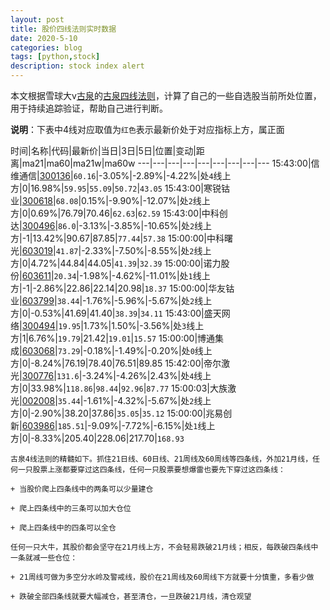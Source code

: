 ```yaml
---
layout: post
title: 股价四线法则实时数据
date: 2020-5-10
categories: blog
tags: [python,stock]
description: stock index alert
---
```



本文根据雪球大v[古泉](https://xueqiu.com/u/7148646888)的[古泉四线法则](https://xueqiu.com/7148646888/130498192)，计算了自己的一些自选股当前所处位置，用于持续追踪验证，帮助自己进行判断。

**说明**：下表中4线对应取值为`红色`表示最新价处于对应指标上方，属正面

时间|名称|代码|最新价|当日|3日|5日|位置|变动|距离|ma21|ma60|ma21w|ma60w
---|---|---|---|---|---|---|---|---
15:43:00|信维通信|[300136](https://xueqiu.com/S/SZ300136)|`60.16`|-3.05%|-2.89%|-4.22%|处`4`线上方|0|16.98%|`59.95`|`55.09`|`50.72`|`43.05`
15:43:00|寒锐钴业|[300618](https://xueqiu.com/S/SZ300618)|`68.08`|0.15%|-9.90%|-12.07%|处`2`线上方|0|0.69%|76.79|70.46|`62.63`|`62.59`
15:43:00|中科创达|[300496](https://xueqiu.com/S/SZ300496)|`86.0`|-3.13%|-3.85%|-10.65%|处`2`线上方|-1|13.42%|90.67|87.85|`77.44`|`57.38`
15:00:00|中科曙光|[603019](https://xueqiu.com/S/SH603019)|`41.87`|-2.33%|-7.50%|-8.55%|处`2`线上方|0|4.72%|44.84|44.05|`41.39`|`32.39`
15:00:00|诺力股份|[603611](https://xueqiu.com/S/SH603611)|`20.34`|-1.98%|-4.62%|-11.01%|处`1`线上方|-1|-2.86%|22.86|22.14|20.98|`18.37`
15:00:00|华友钴业|[603799](https://xueqiu.com/S/SH603799)|`38.44`|-1.76%|-5.96%|-5.67%|处`2`线上方|0|-0.53%|41.69|41.40|`38.39`|`34.11`
15:43:00|盛天网络|[300494](https://xueqiu.com/S/SZ300494)|`19.95`|1.73%|1.50%|-3.56%|处`3`线上方|1|6.76%|`19.79`|21.42|`19.01`|`15.57`
15:00:00|博通集成|[603068](https://xueqiu.com/S/SH603068)|`73.29`|-0.18%|-1.49%|-0.20%|处`0`线上方|0|-8.24%|76.19|78.40|76.51|89.85
15:42:00|帝尔激光|[300776](https://xueqiu.com/S/SZ300776)|`131.6`|-3.24%|-4.26%|2.43%|处`4`线上方|0|33.98%|`118.86`|`98.44`|`92.96`|`87.77`
15:00:03|大族激光|[002008](https://xueqiu.com/S/SZ002008)|`35.44`|-1.61%|-4.32%|-5.67%|处`2`线上方|0|-2.90%|38.20|37.86|`35.05`|`35.12`
15:00:00|兆易创新|[603986](https://xueqiu.com/S/SH603986)|`185.51`|-9.09%|-7.72%|-6.15%|处`1`线上方|0|-8.33%|205.40|228.06|217.70|`168.93`

```
古泉4线法则的精髓如下。抓住21日线、60日线、21周线及60周线等四条线，外加21月线，任何一只股票上涨都要穿过这四条线，任何一只股票要想爆雷也要先下穿过这四条线：

+ 当股价爬上四条线中的两条可以少量建仓

+ 爬上四条线中的三条可以加大仓位

+ 爬上四条线中的四条可以全仓

任何一只大牛，其股价都会坚守在21月线上方，不会轻易跌破21月线；相反，每跌破四条线中一条就减一些仓位：

+ 21周线可做为多空分水岭及警戒线，股价在21周线及60周线下方就要十分慎重，多看少做

+ 跌破全部四条线就要大幅减仓，甚至清仓，一旦跌破21月线，清仓观望
```